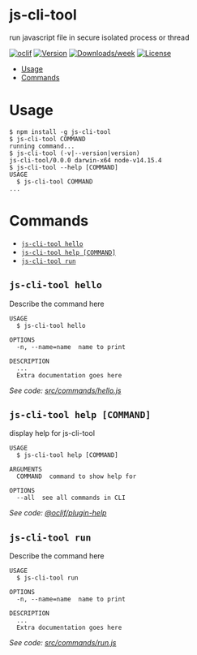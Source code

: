 js-cli-tool
===========

run javascript file in secure isolated process or thread

[![oclif](https://img.shields.io/badge/cli-oclif-brightgreen.svg)](https://oclif.io)
[![Version](https://img.shields.io/npm/v/js-cli-tool.svg)](https://npmjs.org/package/js-cli-tool)
[![Downloads/week](https://img.shields.io/npm/dw/js-cli-tool.svg)](https://npmjs.org/package/js-cli-tool)
[![License](https://img.shields.io/npm/l/js-cli-tool.svg)](https://github.com/josh-ross/js-cli-tool/blob/master/package.json)

<!-- toc -->
* [Usage](#usage)
* [Commands](#commands)
<!-- tocstop -->
# Usage
<!-- usage -->
```sh-session
$ npm install -g js-cli-tool
$ js-cli-tool COMMAND
running command...
$ js-cli-tool (-v|--version|version)
js-cli-tool/0.0.0 darwin-x64 node-v14.15.4
$ js-cli-tool --help [COMMAND]
USAGE
  $ js-cli-tool COMMAND
...
```
<!-- usagestop -->
# Commands
<!-- commands -->
* [`js-cli-tool hello`](#js-cli-tool-hello)
* [`js-cli-tool help [COMMAND]`](#js-cli-tool-help-command)
* [`js-cli-tool run`](#js-cli-tool-run)

## `js-cli-tool hello`

Describe the command here

```
USAGE
  $ js-cli-tool hello

OPTIONS
  -n, --name=name  name to print

DESCRIPTION
  ...
  Extra documentation goes here
```

_See code: [src/commands/hello.js](https://github.com/josh-ross/js-cli-tool/blob/v0.0.0/src/commands/hello.js)_

## `js-cli-tool help [COMMAND]`

display help for js-cli-tool

```
USAGE
  $ js-cli-tool help [COMMAND]

ARGUMENTS
  COMMAND  command to show help for

OPTIONS
  --all  see all commands in CLI
```

_See code: [@oclif/plugin-help](https://github.com/oclif/plugin-help/blob/v3.2.2/src/commands/help.ts)_

## `js-cli-tool run`

Describe the command here

```
USAGE
  $ js-cli-tool run

OPTIONS
  -n, --name=name  name to print

DESCRIPTION
  ...
  Extra documentation goes here
```

_See code: [src/commands/run.js](https://github.com/josh-ross/js-cli-tool/blob/v0.0.0/src/commands/run.js)_
<!-- commandsstop -->
